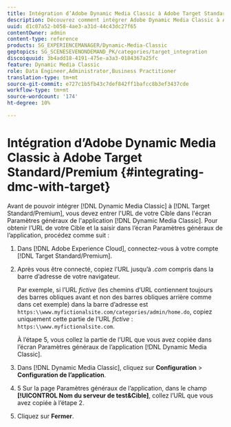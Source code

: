 ```yaml
---
title: Intégration d’Adobe Dynamic Media Classic à Adobe Target Standard/Premium
description: Découvrez comment intégrer Adobe Dynamic Media Classic à Adobe Target Standard/Premium.
uuid: d1c07a52-b058-4ae3-a31d-44c43dc27f65
contentOwner: admin
content-type: reference
products: SG_EXPERIENCEMANAGER/Dynamic-Media-Classic
geptopics: SG_SCENESEVENONDEMAND_PK/categories/target_integration
discoiquuid: 3b4add18-4191-475e-a3a3-0184367a25fc
feature: Dynamic Media Classic
role: Data Engineer,Administrator,Business Practitioner
translation-type: tm+mt
source-git-commit: e727c1b5fb43c7def842ff1bafcc8b3ef3437cde
workflow-type: tm+mt
source-wordcount: '174'
ht-degree: 10%

---
```



# Intégration d’Adobe Dynamic Media Classic à Adobe Target Standard/Premium {#integrating-dmc-with-target}

Avant de pouvoir intégrer [!DNL Dynamic Media Classic] à [!DNL Target Standard/Premium], vous devez entrer l&#39;URL de votre Cible dans l&#39;écran Paramètres généraux de l&#39;application [!DNL Dynamic Media Classic]. Pour obtenir l’URL de votre Cible et la saisir dans l’écran Paramètres généraux de l’application, procédez comme suit :

1. Dans [!DNL Adobe Experience Cloud], connectez-vous à votre compte [!DNL Target Standard/Premium].
1. Après vous être connecté, copiez l’URL jusqu’à *.com* compris dans la barre d’adresse de votre navigateur.

   Par exemple, si l’URL *fictive* (les chemins d’URL contiennent toujours des barres obliques avant et non des barres obliques arrière comme dans cet exemple) dans la barre d’adresse est `https:\\www.myfictionalsite.com/categories/admin/home.do`, copiez uniquement cette partie de l’URL *fictive* : `https:\\www.myfictionalsite.com`.

   À l’étape 5, vous collez la partie de l’URL que vous avez copiée dans l’écran Paramètres généraux de l’application [!DNL Dynamic Media Classic].

1. Dans [!DNL Dynamic Media Classic], cliquez sur **Configuration** > **Configuration de l’application**.
1. 5 Sur la page Paramètres généraux de l’application, dans le champ **[!UICONTROL Nom du serveur de test&amp;Cible]**, collez l’URL que vous avez copiée à l’étape 2.
1. Cliquez sur **Fermer**.


